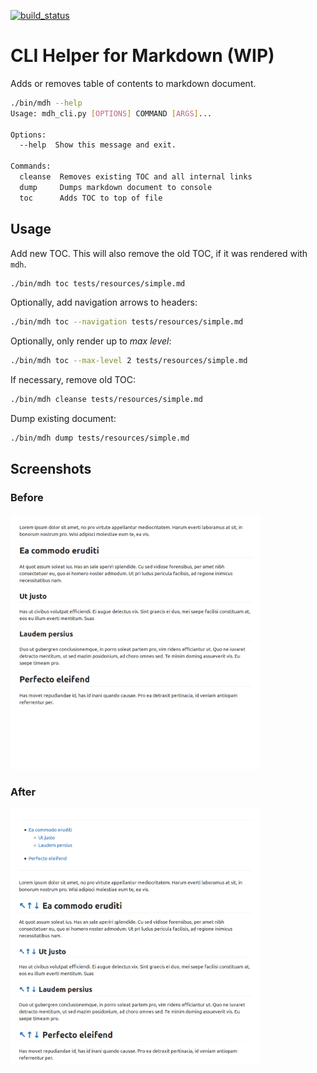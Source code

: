 [<img src="https://github.com/jangroth/markdownhelper/workflows/build/badge.svg" alt="build_status" width="200"/>](https://github.com/jangroth/markdownhelper/actions)

# CLI Helper for Markdown (WIP)

Adds or removes table of contents to  markdown document. 

```bash
./bin/mdh --help
Usage: mdh_cli.py [OPTIONS] COMMAND [ARGS]...

Options:
  --help  Show this message and exit.

Commands:
  cleanse  Removes existing TOC and all internal links
  dump     Dumps markdown document to console
  toc      Adds TOC to top of file
```

## Usage

Add new TOC. This will also remove the old TOC, if it was rendered with `mdh`.

```bash
./bin/mdh toc tests/resources/simple.md 
```

Optionally, add navigation arrows to headers:

```bash
./bin/mdh toc --navigation tests/resources/simple.md 
```

Optionally, only render up to _max level_:

```bash
./bin/mdh toc --max-level 2 tests/resources/simple.md 
```

If necessary, remove old TOC:

```bash
./bin/mdh cleanse tests/resources/simple.md 
```

Dump existing document:

```bash
./bin/mdh dump tests/resources/simple.md 
```

## Screenshots

### Before
<img src="media/before.png" alt="before" width="400"/>

### After
<img src="media/after.png" alt="after" width="400"/>